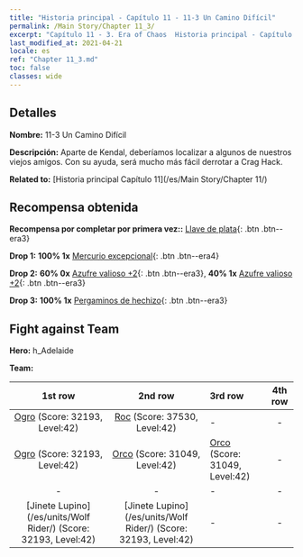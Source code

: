 ```yaml
---
title: "Historia principal - Capítulo 11 - 11-3 Un Camino Difícil"
permalink: /Main Story/Chapter 11_3/
excerpt: "Capítulo 11 - 3. Era of Chaos  Historia principal - Capítulo 11_3. 11-3 Un Camino Difícil"
last_modified_at: 2021-04-21
locale: es
ref: "Chapter 11_3.md"
toc: false
classes: wide
---
```


## Detalles

 **Nombre:** 11-3 Un Camino Difícil

 **Descripción:** Aparte de Kendal, deberíamos localizar a algunos de nuestros viejos amigos. Con su ayuda, será mucho más fácil derrotar a Crag Hack.

 **Related to:** [Historia principal Capítulo 11](/es/Main Story/Chapter 11/)

## Recompensa obtenida

 **Recompensa por completar por primera vez::** [Llave de plata](/es/Items/con_693/){: .btn .btn--era3}

 **Drop 1:** **100% 1x** [Mercurio excepcional](/es/Items/mat_35/){: .btn .btn--era4}

 **Drop 2:** **60% 0x** [Azufre valioso +2](/es/Items/mat_29/){: .btn .btn--era3}, **40% 1x** [Azufre valioso +2](/es/Items/mat_29/){: .btn .btn--era3}

 **Drop 3:** **100% 1x** [Pergaminos de hechizo](/es/Items/con_694/){: .btn .btn--era3}


## Fight against Team
 **Hero:** h_Adelaide

 **Team:**


  | 1st row | 2nd row | 3rd row | 4th row |
  |:----:|:----:|:----|:----:|
  | [Ogro](/es/units/Ogre/) (Score: 32193, Level:42)  | [Roc](/es/units/Roc/) (Score: 37530, Level:42)  | - | - |
  | [Ogro](/es/units/Ogre/) (Score: 32193, Level:42)  | [Orco](/es/units/Orc/) (Score: 31049, Level:42)  | [Orco](/es/units/Orc/) (Score: 31049, Level:42)  | - |
  | - | - | - | - |
  | [Jinete Lupino](/es/units/Wolf Rider/) (Score: 32193, Level:42)  | [Jinete Lupino](/es/units/Wolf Rider/) (Score: 32193, Level:42)  | - | - |


